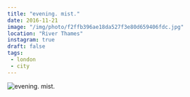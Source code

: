 ```yaml
---
title: "evening. mist."
date: 2016-11-21
image: "/img/photo/f2ffb396ae18da527f3e80d659406fdc.jpg"
location: "River Thames"
instagram: true
draft: false
tags:
 - london
 - city
---
```


![evening. mist.](/img/photo/f2ffb396ae18da527f3e80d659406fdc.jpg)
